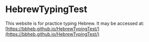 # HebrewTypingTest

This website is for practice typing Hebrew.
It may be accessed at: [https://bbheb.github.io/HebrewTypingTest/](https://bbheb.github.io/HebrewTypingTest/)